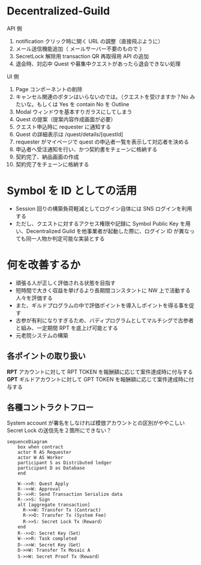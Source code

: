 # Decentralized-Guild

API 側

1. notification クリック時に開く URL の調整（直接飛ぶように）
2. メール送信機能追加（ メールサーバー不要のもので ）
3. SecretLock 解除用 transaction QR 再取得用 API の追加
4. 退会時、対応中 Quest や募集中クエストがあったら退会できない処理

UI 側

1. Page コンポーネントの削除
2. キャンセル関連のボタンはいらないのでは。（クエストを受けますか？No みたいな。もしくは Yes を contain No を Outline
3. Modal ウィンドウを基本すりガラスにしてしまう
4. Quest の提案（提案内容作成画面が必要）
5. クエスト申込時に requester に通知する
6. Quest の詳細表示は /quest/details/[questId]
7. requester がマイページで quest の申込者一覧を表示して対応者を決める
8. 申込者へ受注通知を行い、かつ契約書をチェーンに格納する
9. 契約完了、納品画面の作成
10. 契約完了をチェーンに格納する

# Symbol を ID としての活用

- Session 回りの構築負荷軽減としてログイン自体には SNS ログインを利用する
- ただし、クエストに対するアクセス権限や記録に Symbol Public Key を用い、Decentralized Guild を他事業者が起動した際に、ログイン ID が異なっても同一人物か判定可能な実装とする

# 何を改善するか

- 頑張る人が正しく評価される状態を目指す
- 短時間で大きく収益を挙げるより長期間コンスタントに NW 上で活動する人々を評価する
- また、ギルドプログラムの中で評価ポイントを導入しポイントを得る事を促す
- 古参が有利になりすぎるため、バディプログラムとしてマルチシグで古参者と組み、一定期間 RPT を底上げ可能とする
- 元老院システムの構築

## 各ポイントの取り扱い

**RPT** アカウントに対して RPT TOKEN を報酬額に応じて案件達成時に付与する
**GPT** ギルドアカウントに対して GPT TOKEN を報酬額に応じて案件達成時に付与する

## 各種コントラクトフロー

System account が署名をしなければ模倣アカウントとの区別がややこしい
Secret Lock の送信先を２箇所にできない？

```mermaid
sequenceDiagram
    box when contract
    actor R AS Requester
    actor W AS Worker
    participant S as Distributed ledger
    participant D as Database
    end

    W-->>R: Quest Apply
    R-->>W: Approval
    D-->>R: Send Transaction Serialize data
    R-->>S: Sign
    alt [aggregate transaction]
      R->>W: Transfer Tx (Contract)
      R->>D: Transfer Tx (System Fee)
      R->>S: Secret Lock Tx（Reward）
    end
    R-->>D: Secret Key（Set）
    W-->>R: Task completed
    D-->>W: Secret Key（Get）
    D->>W: Transfer Tx Mosaic A
    S->>W: Secret Proof Tx（Reward）
```
